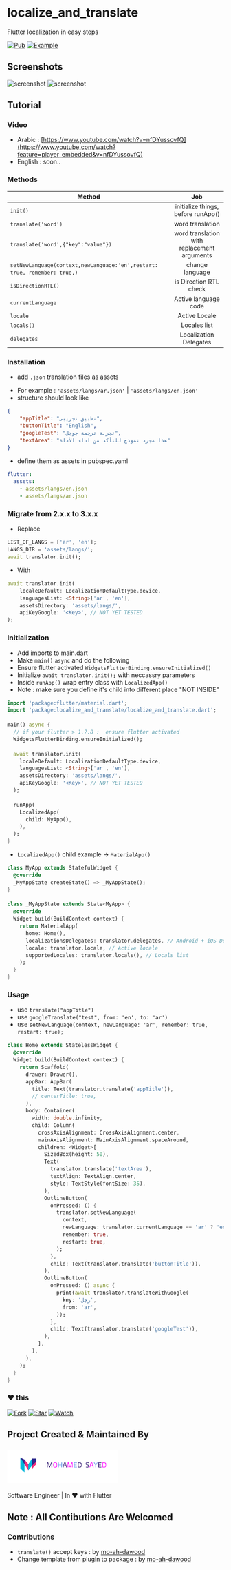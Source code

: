 # localize_and_translate

Flutter localization in easy steps

[![Pub](https://img.shields.io/badge/Get%20library-pub-blue)](https://pub.dev/packages/localize_and_translate)
[![Example](https://img.shields.io/badge/Example-Ex-success)](https://pub.dev/packages/localize_and_translate#-example-tab-)


## Screenshots
<img src="https://github.com/msayed-net/localize_and_translate/blob/master/screenshot1.png?raw=true" alt="screenshot" width="200"/><span>  </span><img src="https://github.com/msayed-net/localize_and_translate/blob/master/screenshot2.png?raw=true" alt="screenshot" width="200"/>


## Tutorial
### Video
* Arabic : [https://www.youtube.com/watch?v=nfDYussovfQ](https://www.youtube.com/watch?feature=player_embedded&v=nfDYussovfQ)
* English : soon..


### Methods
| Method        | Job           |
| ------------- |:-------------:|
| `init()` |initialize things, before runApp() |
| `translate('word')` |word translation |
| `translate('word',{"key":"value"})` |word translation with replacement arguments|
| `setNewLanguage(context,newLanguage:'en',restart: true, remember: true,)` |change language |
| `isDirectionRTL()` |is Direction RTL check |
| `currentLanguage` |Active language code |
| `locale` |Active Locale |
| `locals()` |Locales list |
| `delegates` |Localization Delegates |

### Installation
* add `.json` translation files as assets
- For example : `'assets/langs/ar.json'` | `'assets/langs/en.json'`
- structure should look like
``` json
{
    "appTitle": "تطبيق تجريبى", 
    "buttonTitle": "English", 
    "googleTest": "تجربة ترجمة جوجل", 
    "textArea": "هذا مجرد نموذج للتأكد من اداء الأداة"
}
```
- define them as assets in pubspec.yaml
``` yaml
flutter:
  assets:
    - assets/langs/en.json
    - assets/langs/ar.json
```

### Migrate from 2.x.x to 3.x.x
- Replace
```dart
LIST_OF_LANGS = ['ar', 'en'];
LANGS_DIR = 'assets/langs/';
await translator.init();
```
- With
```dart
await translator.init(
    localeDefault: LocalizationDefaultType.device,
    languagesList: <String>['ar', 'en'],
    assetsDirectory: 'assets/langs/',
    apiKeyGoogle: '<Key>', // NOT YET TESTED
);
```

### Initialization
- Add imports to main.dart
- Make `main()` `async` and do the following
- Ensure flutter activated `WidgetsFlutterBinding.ensureInitialized()` 
- Initialize `await translator.init();` with neccassry parameters
- Inside `runApp()` wrap entry class with `LocalizedApp()`
- Note : make sure you define it's child into different place "NOT INSIDE"

``` dart
import 'package:flutter/material.dart';
import 'package:localize_and_translate/localize_and_translate.dart';

main() async {
  // if your flutter > 1.7.8 :  ensure flutter activated
  WidgetsFlutterBinding.ensureInitialized();

  await translator.init(
    localeDefault: LocalizationDefaultType.device,
    languagesList: <String>['ar', 'en'],
    assetsDirectory: 'assets/langs/',
    apiKeyGoogle: '<Key>', // NOT YET TESTED
  );

  runApp(
    LocalizedApp(
      child: MyApp(),
    ),
  );
}
```

- `LocalizedApp()` child example -> `MaterialApp()`

``` dart
class MyApp extends StatefulWidget {
  @override
  _MyAppState createState() => _MyAppState();
}

class _MyAppState extends State<MyApp> {
  @override
  Widget build(BuildContext context) {
    return MaterialApp(
      home: Home(),
      localizationsDelegates: translator.delegates, // Android + iOS Delegates
      locale: translator.locale, // Active locale
      supportedLocales: translator.locals(), // Locals list
    );
  }
}
```

### Usage

* use `translate("appTitle")` 
* use `googleTranslate("test", from: 'en', to: 'ar')` 
* use `setNewLanguage(context, newLanguage: 'ar', remember: true, restart: true);`

``` dart
class Home extends StatelessWidget {
  @override
  Widget build(BuildContext context) {
    return Scaffold(
      drawer: Drawer(),
      appBar: AppBar(
        title: Text(translator.translate('appTitle')),
        // centerTitle: true,
      ),
      body: Container(
        width: double.infinity,
        child: Column(
          crossAxisAlignment: CrossAxisAlignment.center,
          mainAxisAlignment: MainAxisAlignment.spaceAround,
          children: <Widget>[
            SizedBox(height: 50),
            Text(
              translator.translate('textArea'),
              textAlign: TextAlign.center,
              style: TextStyle(fontSize: 35),
            ),
            OutlineButton(
              onPressed: () {
                translator.setNewLanguage(
                  context,
                  newLanguage: translator.currentLanguage == 'ar' ? 'en' : 'ar',
                  remember: true,
                  restart: true,
                );
              },
              child: Text(translator.translate('buttonTitle')),
            ),
            OutlineButton(
              onPressed: () async {
                print(await translator.translateWithGoogle(
                  key: 'رجل',
                  from: 'ar',
                ));
              },
              child: Text(translator.translate('googleTest')),
            ),
          ],
        ),
      ),
    );
  }
}

```

### :heart: this
[![Fork](https://img.shields.io/github/forks/msayed-net/localize_and_translate?style=social)](https://github.com/msayed-net/localize_and_translate/fork)
[![Star](https://img.shields.io/github/stars/msayed-net/localize_and_translate?style=social)](https://github.com/msayed-net/localize_and_translate/stargazers)
[![Watch](https://img.shields.io/github/watchers/msayed-net/localize_and_translate?style=social)](https://github.com/msayed-net/localize_and_translate/) 


## Project Created & Maintained By
### [![Mohamed Sayed](./logo.png)](https://msayed.net)
Software Engineer | In :heart:  with Flutter


## Note : All Contibutions Are Welcomed
### Contributions
* `translate()` accept keys : by [mo-ah-dawood](https://github.com/mo-ah-dawood)
* Change template from plugin to package : by [mo-ah-dawood](https://github.com/mo-ah-dawood)
